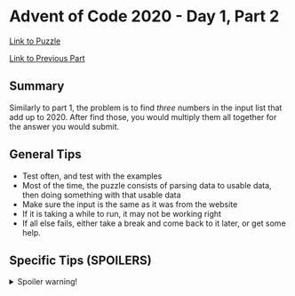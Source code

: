 # Advent of Code 2020 - Day 1, Part 2

[Link to Puzzle](https://adventofcode.com/2020/day/1#part2)

[Link to Previous Part](https://github.com/CodingAP/unofficial-aoc-syllabus/blob/main/years/2020/day1/part1.md)

## Summary
Similarly to part 1, the problem is to find *three* numbers in the input list that add up to 2020. After find those, you would multiply them all together for the answer you would submit.

## General Tips
- Test often, and test with the examples
- Most of the time, the puzzle consists of parsing data to usable data, then doing something with that usable data
- Make sure the input is the same as it was from the website
- If it is taking a while to run, it may not be working right
- If all else fails, either take a break and come back to it later, or get some help.

## Specific Tips (SPOILERS)
<details> <summary>Spoiler warning!</summary>

- Like part 1, find a way to match every element to two others and see the result

</details>